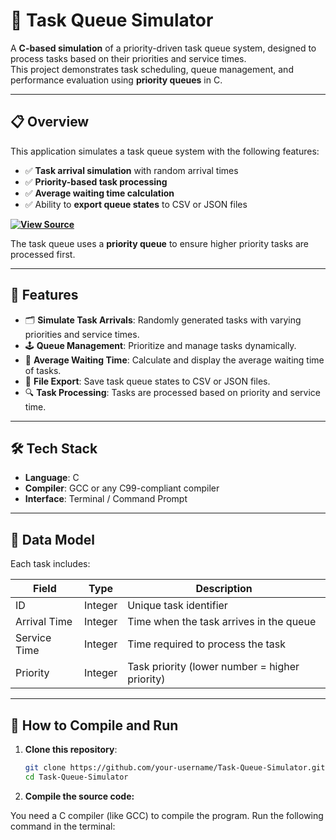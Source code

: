 # 🚀 Task Queue Simulator

A **C-based simulation** of a priority-driven task queue system, designed to process tasks based on their priorities and service times.  
This project demonstrates task scheduling, queue management, and performance evaluation using **priority queues** in C.

---

## 📋 Overview

This application simulates a task queue system with the following features:

- ✅ **Task arrival simulation** with random arrival times
- ✅ **Priority-based task processing**
- ✅ **Average waiting time calculation**
- ✅ Ability to **export queue states** to CSV or JSON files

**[![View Source](https://img.shields.io/badge/View%20Code-task_queue.c-blue?style=for-the-badge)](https://github.com/ZiyadAzzaz/Task-Queue-Simulator/blob/main/task_queue.c)**

The task queue uses a **priority queue** to ensure higher priority tasks are processed first.  

---

## 📝 Features

- 🗂️ **Simulate Task Arrivals**: Randomly generated tasks with varying priorities and service times.
- 🕹️ **Queue Management**: Prioritize and manage tasks dynamically.
- 🔄 **Average Waiting Time**: Calculate and display the average waiting time of tasks.
- 📝 **File Export**: Save task queue states to CSV or JSON files.
- 🔍 **Task Processing**: Tasks are processed based on priority and service time.

---

## 🛠️ Tech Stack

- **Language**: C
- **Compiler**: GCC or any C99-compliant compiler
- **Interface**: Terminal / Command Prompt

---

## 🧩 Data Model

Each task includes:

| Field          | Type     | Description                                  |
|----------------|----------|----------------------------------------------|
| ID             | Integer  | Unique task identifier                       |
| Arrival Time   | Integer  | Time when the task arrives in the queue      |
| Service Time   | Integer  | Time required to process the task           |
| Priority       | Integer  | Task priority (lower number = higher priority) |

---

## 🚀 How to Compile and Run

1. **Clone this repository**:

   ```bash
   git clone https://github.com/your-username/Task-Queue-Simulator.git
   cd Task-Queue-Simulator

2. **Compile the source code:**

You need a C compiler (like GCC) to compile the program. Run the following command in the terminal:
